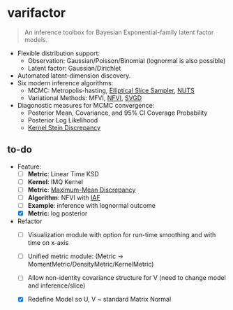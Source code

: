 # varifactor

> An inference toolbox for Bayesian Exponential-family latent factor models. 

* Flexible distribution support:
    * Observation: Gaussian/Poisson/Binomial (lognormal is also possible)
    * Latent factor: Gaussian/Dirichlet
* Automated latent-dimension discovery.
* Six modern inference algorithms: 
    * MCMC: Metropolis-hasting, [Elliptical Slice Sampler](https://arxiv.org/abs/1001.0175), [NUTS](https://arxiv.org/abs/1111.4246)
    * Variational Methods: MFVI, [NFVI](https://arxiv.org/abs/1606.04934), [SVGD](https://arxiv.org/abs/1608.04471)
* Diagonostic measures for MCMC convergence:
    * Posterior Mean, Covariance, and 95% CI Coverage Probability
    * Posterior Log Likelihood
    * [Kernel Stein Discrepancy](https://arxiv.org/abs/1602.03253)

## to-do
* Feature:
    - [ ] **Metric**: Linear Time KSD 
    - [ ] **Kernel**: IMQ Kernel 
    - [ ] **Metric**: [Maximum-Mean Discrepancy](http://www.jmlr.org/papers/volume13/gretton12a/gretton12a.pdf)
    - [ ] **Algorithm**: NFVI with [IAF](https://gist.github.com/springcoil/4fda94fcde0934b04fc34967e0c952de)
    - [ ] **Example**: inference with lognormal outcome
    - [x] **Metric**: log posterior 

* Refactor
    - [ ] Visualization module with option for run-time smoothing and with time on x-axis
    - [ ] Unified metric module: (Metric -> MomentMetric/DensityMetric/KernelMetric)
    - [ ] Allow non-identity covariance structure for V (need to change model and inference/slice)
    - [x] Redefine Model so U, V ~ standard Matrix Normal


